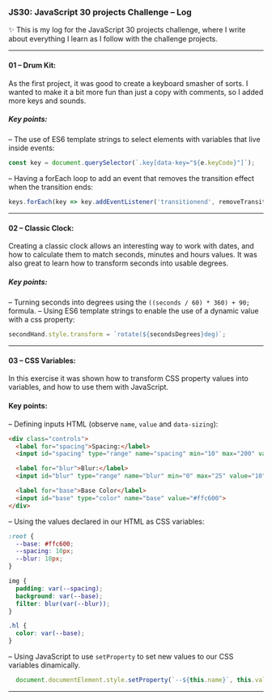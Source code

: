 ### JS30: JavaScript 30 projects Challenge – Log
:sparkles: This is my log for the JavaScript 30 projects challenge, where I write about everything I learn as I follow with the challenge projects.
***
#### 01 – Drum Kit:
As the first project, it was good to create a keyboard smasher of sorts. I wanted to make it a bit more fun than just a copy with comments, so I added more keys and sounds.

##### Key points:
– The use of ES6 template strings to select elements with variables that live inside events:
```javascript
const key = document.querySelector(`.key[data-key="${e.keyCode}"]`);
```

– Having a forEach loop to add an event that removes the transition effect when the transition ends:
```javascript
keys.forEach(key => key.addEventListener('transitionend', removeTransition));
```
***
#### 02 – Classic Clock:
Creating a classic clock allows an interesting way to work with dates, and how to calculate them to match seconds, minutes and hours values. It was also great to learn how to transform seconds into usable degrees.
##### Key points:
– Turning seconds into degrees using the `((seconds / 60) * 360) + 90;` formula.
– Using ES6 template strings to enable the use of a dynamic value with a css property:
```javascript
secondHand.style.transform = `rotate(${secondsDegrees}deg)`;
```
***
#### 03 – CSS Variables:
In this exercise it was shown how to transform CSS property values into variables, and how to use them with JavaScript.
#### Key points:
– Defining inputs HTML (observe `name`, `value` and `data-sizing`):
```html
<div class="controls">
  <label for="spacing">Spacing:</label>
  <input id="spacing" type="range" name="spacing" min="10" max="200" value="10" data-sizing="px">

  <label for="blur">Blur:</label>
  <input id="blur" type="range" name="blur" min="0" max="25" value="10" data-sizing="px">

  <label for="base">Base Color</label>
  <input id="base" type="color" name="base" value="#ffc600">
</div>
```

– Using the values declared in our HTML as CSS variables:
```css
:root {
  --base: #ffc600;
  --spacing: 10px;
  --blur: 10px;
}

img {
  padding: var(--spacing);
  background: var(--base);
  filter: blur(var(--blur));
}

.hl {
  color: var(--base);
}
```

– Using JavaScript to use `setProperty` to set new values to our CSS variables dinamically.
```javascript
  document.documentElement.style.setProperty(`--${this.name}`, this.value + suffix);
```
***
